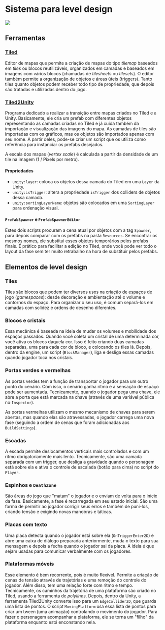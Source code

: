 # Sistema para level design

![](http://i.giphy.com/26FxCd1xmbA8z6OIg.gif)

## Ferramentas

### [Tiled](http://www.mapeditor.org/)

Editor de mapas que permite a criação de mapas do tipo *tilemap* baseados em *tiles* ou blocos reutilizáveis, organizados em camadas e baseados em imagens com vários blocos (chamadas de *tilesheets* ou *tilesets*). O editor também permite a organização de objetos e áreas úteis (triggers). Tanto tiles quanto objetos podem receber todo tipo de propriedade, que depois são tratadas e utilizadas dentro do jogo.

### [Tiled2Unity](http://www.seanba.com/tiled2unity)

Programa dedicado a realizar a transição entre mapas criados no Tiled e a Unity. Basicamente, ele cria um prefab com diferentes objetos representando as camadas criadas no Tiled e já cuida também da importação e visualização das imagens do mapa. As camadas de tiles são importadas com os gráficos, mas os objetos são importados apenas com seu nome. A partir deles, pode-se criar um script que os utiliza como referência para instanciar os prefabs desejados.

A escala dos mapas (*vertex scale*) é calculada a partir da densidade de um tile na imagem (1 / Pixels por metro).

#### Propriedades

- `unity:layer`: coloca os objetos dessa camada do Tiled em uma `Layer` da Unity.
- `unity:isTrigger`: altera a propriedade `isTrigger` dos colliders de objetos dessa camada.
- `unity:sortingLayerName`: objetos são colocados em uma `SortingLayer` para ordenação visual.

#### `PrefabSpawner` e `PrefabSpawnerEditor`

Estes dois scripts procuram a cena atual por objetos com a tag `Spawner`, para depois comparar com os prefabs na pasta `Resources`. Se encontrar os mesmos nomes, ele substitui esses objetos temporários pelos prefabs finais. É prático para facilitar a edição no Tiled, onde você pode ver todo o layout da fase sem ter muito retrabalho na hora de substituir pelos prefabs.

## Elementos de level design

### Tiles

Tiles são blocos que podem ter diversos usos na criação de espaços de jogo (*gamespaces*): desde decoração e ambientação até o volume e contornos do espaço. Para organizar o seu uso, é comum separá-los em camadas com solidez e ordens de desenho diferentes.

### Blocos e cristais

Essa mecânica é baseada na ideia de mudar os volumes e mobilidade dos espaços passados. Quando você coleta um cristal de uma determinada cor, você ativa os blocos daquela cor. Isso é feito criando duas camadas separadas, uma para cada cor de bloco, e colocando os tiles lá. Depois, dentro da engine, um script (`BlockManager`), liga e desliga essas camadas quando jogador toca nos cristais.

### Portas verdes e vermelhas

As portas verdes tem a função de transportar o jogador para um outro ponto do cenário. Com isso, o cenário ganha ritmo e a sensação de espaço pode ser aumentada. Tecnicamente, quando o jogador pega uma chave, ele abre a porta que está marcada na chave (através de uma variável pública no `Inspector`). 

As portas vermelhas utilizam o mesmo mecanismo de chaves para serem abertas, mas quando elas são atravessadas, o jogador carrega uma nova fase (seguindo a ordem de cenas que foram adicionadas aos `BuildSettings`).

### Escadas

A escada permite deslocamentos verticais mais controlados e com um ritmo obrigatoriamente mais lento. Tecnicamente, são uma camada separada com um trigger, que desliga a gravidade quando o personagem está sobre ela e ativa o controle de escalada (botão para cima) no script do `Player`.

### Espinhos e `DeathZone`

São áreas do jogo que "matam" o jogador e o enviam de volta para o início da fase. Basicamente, a fase é recarregada em seu estado inicial. São uma forma de permitir ao jogador corrigir seus erros e também de puni-los, criando tensão e exigindo novas manobras e táticas.

### Placas com texto

Uma placa detecta quando o jogador está sobre ela (`OnTriggerEnter2D`) e abre uma caixa de diálogo preparada anteriormente, muda o texto para sua mensagem e depois a fecha quando o jogador sai da placa. A ideia é que sejam usadas para comunicar verbalmente com os jogadores.

### Plataformas móveis

Esse elemento é bem recorrente, pois é muito flexível. Permite a criação de cenas de tensão através de trajetórias e uma remoção do controle do jogador. Além disso, tem uma relação forte com ritmo e tempo. Tecnicamente, os caminhos da trajetória de uma plataforma são criado no Tiled, usando a ferramenta de *polylines*. Depois, dentro da Unity, a ferramenta Tiled2Unity converte isso para um `EdgeCollider2D`, que guarda uma lista de pontos. O script `MovingPlatform` usa essa lista de pontos para criar um tween (uma animação) controlando o movimento do jogador. Para fazer o personagem acompanhar a plataforma, ele se torna um "filho" da plataforma enquanto está enconstando nela.
